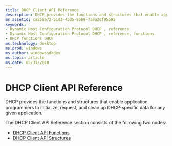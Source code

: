 ```yaml
---
title: DHCP Client API Reference
description: DHCP provides the functions and structures that enable application programmers to initialize, request, and clean up DHCP-specific data for any given application.
ms.assetid: ca859a72-51d3-4bd5-96b9-7a9a2df95595
keywords:
- Dynamic Host Configuration Protocol DHCP , reference
- Dynamic Host Configuration Protocol DHCP , reference, functions
- DHCP functions DHCP
ms.technology: desktop
ms.prod: windows
ms.author: windowssdkdev
ms.topic: article
ms.date: 05/31/2018
---
```


# DHCP Client API Reference

DHCP provides the functions and structures that enable application programmers to initialize, request, and clean up DHCP-specific data for any given application.

The DHCP Client API Reference section consists of the following two nodes:

-   [DHCP Client API Functions](dhcp-client-api-functions.md)
-   [DHCP Client API Structures](dhcp-client-api-structures.md)

 

 




